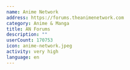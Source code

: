 ```yaml
---
name: Anime Network
address: https://forums.theanimenetwork.com
category: Anime & Manga
title: AN Forums
description: ""
userCount: 170753
icon: anime-network.jpeg
activity: very high
language: en
---
```

